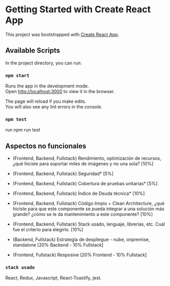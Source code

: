 # Getting Started with Create React App

This project was bootstrapped with [Create React App](https://github.com/facebook/create-react-app).

## Available Scripts

In the project directory, you can run:

### `npm start`

Runs the app in the development mode.\
Open [http://localhost:3000](http://localhost:3000) to view it in the browser.

The page will reload if you make edits.\
You will also see any lint errors in the console.

### `npm test`

run npm run test

## Aspectos no funcionales

- (Frontend, Backend, Fullstack) Rendimiento, optimización de recursos, ¿qué hiciste para soportar miles de
imágenes y no una sola? [10%]

  

- (Frontend, Backend, Fullstack) Seguridad* [5%]
- (Frontend, Backend, Fullstack) Cobertura de pruebas unitarias* [5%]
- (Frontend, Backend, Fullstack) Índice de Deuda técnica* [10%]
- (Frontend, Backend, Fullstack) Código limpio + Clean Architecture, ¿qué hiciste para que este componente se
pueda integrar a una solución más grande? ¿cómo se le da mantenimiento a este componente? [10%]
- (Frontend, Backend, Fullstack) Stack usado, lenguaje, librerías, etc. Cuál fue el criterio para elegirlo. [10%]
- (Backend, Fullstack) Estrategia de despliegue - nube, onpremise, standalone [20% Backend - 10% Fullstack]
- (Frontend, Fullstack) Resposive [20% Frontend - 10% Fullstack]

### `stack usado`

React, Redux, Javascript, React-Toastify, jest.





